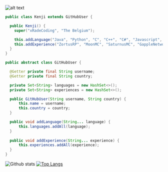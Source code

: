 
![ alt text](https://img.shields.io/twitter/follow/xRadeCoding?logo=twitter&amp;style=for-the-badge)

```Java
public class Kenji extends GitHubUser {

  public Kenji() {
    super("xRadeCoding", "The Belgium");

    this.addLanguage("Java", "Python", "C", "C++", "C#", "Javascript", "LUA", "PHP", "HTML", "CSS", "Typescript", "Assembly");
    this.addExperience("ZortusRP", "MoonMC", "SaturnusMC", "GappleNetwork, ZoutePopcorn", "HollandaRP", "AvantisRP", "Tedeapolis");
  }
}

public abstract class GitHubUser {

  @Getter private final String username;
  @Getter private final String country;

  private Set<String> languages = new HashSet<>();
  private Set<String> experiences = new HashSet<>();

  public GitHubUser(String username, String country) {
      this.name = username;
      this.country = country;
  }

  public void addLanguage(String... language) {
      this.languages.addAll(language);
  }
  
  public void addExperience(String... experience) {
      this.experiences.addAll(experience);
  }
}
```
![Github stats](https://github-readme-stats.vercel.app/api?username=xRadeCoding&amp;theme=dark&ampg&show_icons=true&include_all_commits=true&locale=nl&count_private=true)
[![Top Langs](https://github-readme-stats.vercel.app/api/top-langs/?username=xRadeCoding)](https://github.com/xRadeCoding/xRadeCoding)
